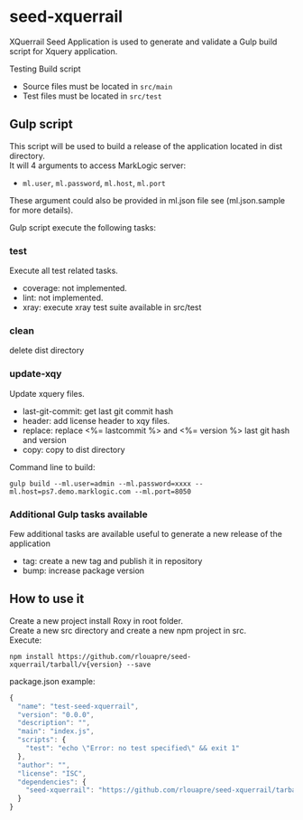 # seed-xquerrail

XQuerrail Seed Application is used to generate and validate a Gulp build script for Xquery application.  

Testing Build script

- Source files must be located in ```src/main```
- Test files must be located in ```src/test```

## Gulp script
This script will be used to build a release of the application located in dist directory.  
It will 4 arguments to access MarkLogic server:

- ```ml.user```, ```ml.password```, ```ml.host```, ```ml.port```

These argument could also be provided in ml.json file see (ml.json.sample for more details).

Gulp script execute the following tasks:

### test
Execute all test related tasks.

  - coverage: not implemented.
  - lint: not implemented.
  - xray: execute xray test suite available in src/test

### clean
delete dist directory

### update-xqy
Update xquery files.

  - last-git-commit: get last git commit hash 
  - header: add license header to xqy files.
  - replace: replace <%= lastcommit %> and <%= version %> last git hash and version
  - copy: copy to dist directory

Command line to build:  

```gulp build --ml.user=admin --ml.password=xxxx --ml.host=ps7.demo.marklogic.com --ml.port=8050```

### Additional Gulp tasks available
Few additional tasks are available useful to generate a new release of the application

- tag: create a new tag and publish it in repository
- bump: increase package version

## How to use it
Create a new project install Roxy in root folder.  
Create a new src directory and create a new npm project in src.  
Execute:  

```npm install https://github.com/rlouapre/seed-xquerrail/tarball/v{version} --save```

package.json example:  
```js
{
  "name": "test-seed-xquerrail",
  "version": "0.0.0",
  "description": "",
  "main": "index.js",
  "scripts": {
    "test": "echo \"Error: no test specified\" && exit 1"
  },
  "author": "",
  "license": "ISC",
  "dependencies": {
    "seed-xquerrail": "https://github.com/rlouapre/seed-xquerrail/tarball/v0.0.27"
  }
}
```